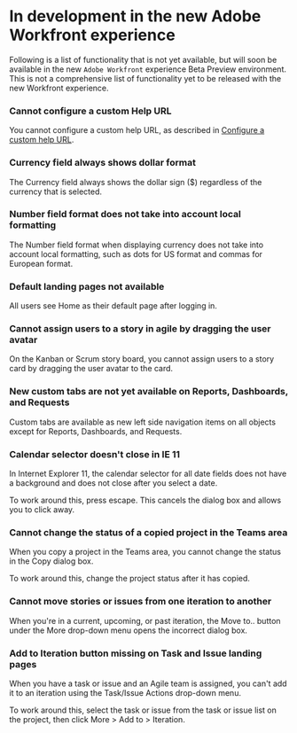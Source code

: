 

# In development in the new Adobe Workfront experience

Following is a list of functionality that is not yet available, but will soon be available in the new `Adobe Workfront` experience Beta Preview environment. This is not a comprehensive list of functionality yet to be released with the new Workfront experience.

### Cannot configure a custom Help URL

You cannot configure a custom help URL, as described in [Configure a custom help URL](../../administration-and-setup/customize-workfront/brand-workfront/configure-custom-help-url.md).

### Currency field always shows dollar format

The Currency field always shows the dollar sign ($) regardless of the currency that is selected.

### Number field format does not take into account local formatting

The Number field format when displaying currency does not take into account local formatting, such as dots for US format and commas for European format.

### Default landing pages not available

All users see Home as their default page after logging in.

### Cannot assign users to a story in agile by dragging the user avatar

On the Kanban or Scrum story board, you cannot assign users to a story card by dragging the user avatar to the card.

### New custom tabs are not yet available on Reports, Dashboards, and Requests

Custom tabs are available as new left side navigation items on all objects except for Reports, Dashboards, and Requests.

### Calendar selector doesn't close in IE&nbsp;11

In Internet Explorer 11, the calendar selector for all date fields does not have a background and does not close after you select a date.

To work around this, press escape. This cancels the dialog box and allows you to click away.

### Cannot change the status of a copied project in the Teams area

When you copy a project in the Teams area, you cannot change the status in the Copy dialog box.

To work around this, change the project status after it has copied.

<!--
Calendars option is missing from the Main Menu
-->

<!--
The Calendars option is missing from the Main menu.
-->

### Cannot move stories or issues from one iteration to another

When you're in a current, upcoming, or past iteration, the Move to.. button under the More drop-down menu opens the incorrect dialog box.

### Add to Iteration button missing on Task and Issue landing pages

When you have a task or issue and an Agile team is assigned, you can't add it to an iteration using the Task/Issue Actions drop-down menu.

To work around this, select the task or issue from the task or issue list on the project, then click More > Add to > Iteration.
